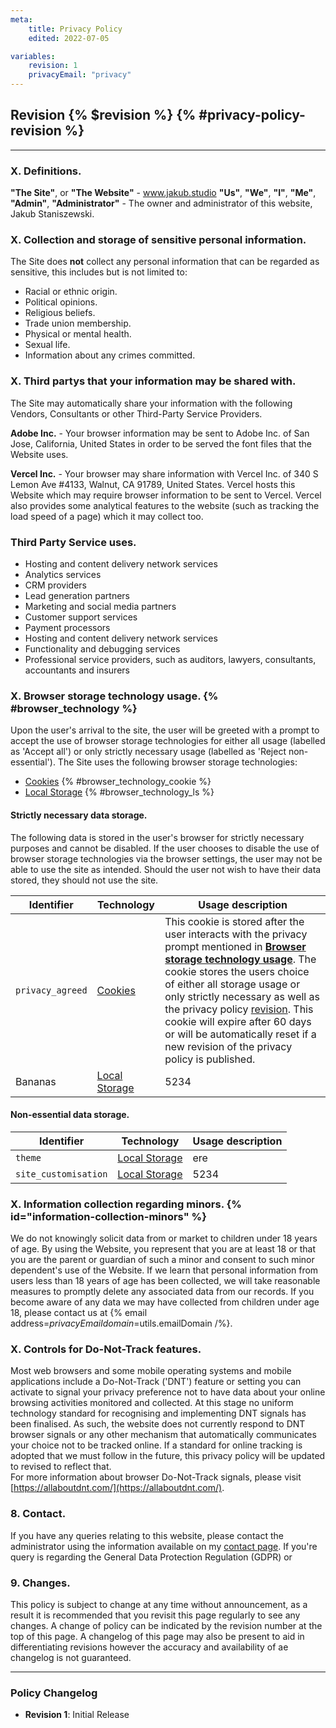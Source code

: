 ```yaml
---
meta:
    title: Privacy Policy
    edited: 2022-07-05

variables:
    revision: 1
    privacyEmail: "privacy"
---
```

## Revision {% $revision %} {% #privacy-policy-revision %}
---

### X. Definitions.
**"The Site"**, or **"The Website"** - www.jakub.studio
**"Us"**, **"We"**, **"I"**, **"Me"**, **"Admin"**, **"Administrator"** - The owner and administrator of this website, Jakub Staniszewski.

### X. Collection and storage of sensitive personal information.
The Site does **not** collect any personal information that can be regarded as sensitive, this includes but is not limited to:
- Racial or ethnic origin.
- Political opinions.
- Religious beliefs.
- Trade union membership.
- Physical or mental health.
- Sexual life.
- Information about any crimes committed.

### X. Third partys that your information may be shared with.
The Site may automatically share your information with the following Vendors, Consultants or other Third-Party Service Providers.

**Adobe Inc.** - Your browser information may be sent to Adobe Inc. of San Jose, California, United States in order to be served the font files that the Website uses.

**Vercel Inc.** - Your browser may share information with Vercel Inc. of 340 S Lemon Ave #4133, Walnut, CA 91789, United States. Vercel hosts this Website which may require browser information to be sent to Vercel. Vercel also provides some analytical features to the website (such as tracking the load speed of a page) which it may collect too.

### Third Party Service uses.
- Hosting and content delivery network services
- Analytics services
- CRM providers
- Lead generation partners
- Marketing and social media partners
- Customer support services
- Payment processors
- Hosting and content delivery network services
- Functionality and debugging services
- Professional service providers, such as auditors, lawyers, consultants, accountants and insurers

### X. Browser storage technology usage. {% #browser_technology %}
Upon the user's arrival to the site, the user will be greeted with a prompt to accept the use of browser storage technologies for either all usage (labelled as 'Accept all') or only strictly necessary usage (labelled as 'Reject non-essential').
The Site uses the following browser storage technologies:
- [Cookies](https://en.wikipedia.org/wiki/HTTP_cookie) {% #browser_technology_cookie %}
- [Local Storage](https://en.wikipedia.org/wiki/Web_storage#Local_storage) {% #browser_technology_ls %}

#### Strictly necessary data storage.
The following data is stored in the user's browser for strictly necessary purposes and cannot be disabled. If the user chooses to disable the use of browser storage technologies via the browser settings, the user may not be able to use the site as intended. Should the user not wish to have their data stored, they should not use the site.

| Identifier       | Technology                              | Usage description |
|------------------|-----------------------------------------|------------|
| `privacy_agreed` | [Cookies](#browser_technology_cookie)   | This cookie is stored after the user interacts with the privacy prompt mentioned in [**Browser storage technology usage**](#browser_technology). The cookie stores the users choice of either all storage usage or only strictly necessary as well as the privacy policy [revision](#privacy-policy-revision). This cookie will expire after 60 days or will be automatically reset if a new revision of the privacy policy is published. |
| Bananas          | [Local Storage](#browser_technology_ls) | 5234       |


#### Non-essential data storage.

| Identifier       | Technology                              | Usage description |
|------------------|-----------------------------------------|------------|
| `theme` | [Local Storage](#browser_technology_ls)   |  ere |
| `site_customisation` | [Local Storage](#browser_technology_ls) | 5234       |

### X. Information collection regarding minors. {% id="information-collection-minors" %}
We do not knowingly solicit data from or market to children under 18 years of age. By using the Website, you represent that you are at least 18 or that you are the parent or guardian of such a minor and consent to such minor dependent's use of the Website.
If we learn that personal information from users less than 18 years of age has been collected, we will take reasonable measures to promptly delete any associated data from our records. If you become aware of any data we may have collected from children under age 18, please contact us at {% email address=$privacyEmail domain=$utils.emailDomain /%}.

### X. Controls for Do-Not-Track features.
Most web browsers and some mobile operating systems and mobile applications include a Do-Not-Track ('DNT') feature or setting you can activate to signal your privacy preference not to have data about your online browsing activities monitored and collected. At this stage no uniform technology standard for recognising and implementing DNT signals has been finalised. 
As such, the website does not currently respond to DNT browser signals or any other mechanism that automatically communicates your choice not to be tracked online. If a standard for online tracking is adopted that we must follow in the future, this privacy policy will be updated to revised to reflect that.  
For more information about browser Do-Not-Track signals, please visit [https://allaboutdnt.com/](https://allaboutdnt.com/).

### 8. Contact.
If you have any queries relating to this website, please contact the administrator using the information available on my [contact page](/contact). If you're query is regarding the General Data Protection Regulation (GDPR) or 

### 9. Changes.
This policy is subject to change at any time without announcement, as a result it is recommended that you revisit this page regularly to see any changes.
A change of policy can be indicated by the revision number at the top of this page. A changelog of this page may also be present to aid in differentiating revisions however the accuracy and availability of ae changelog is not guaranteed.

---
### Policy Changelog
- **Revision 1**: Initial Release